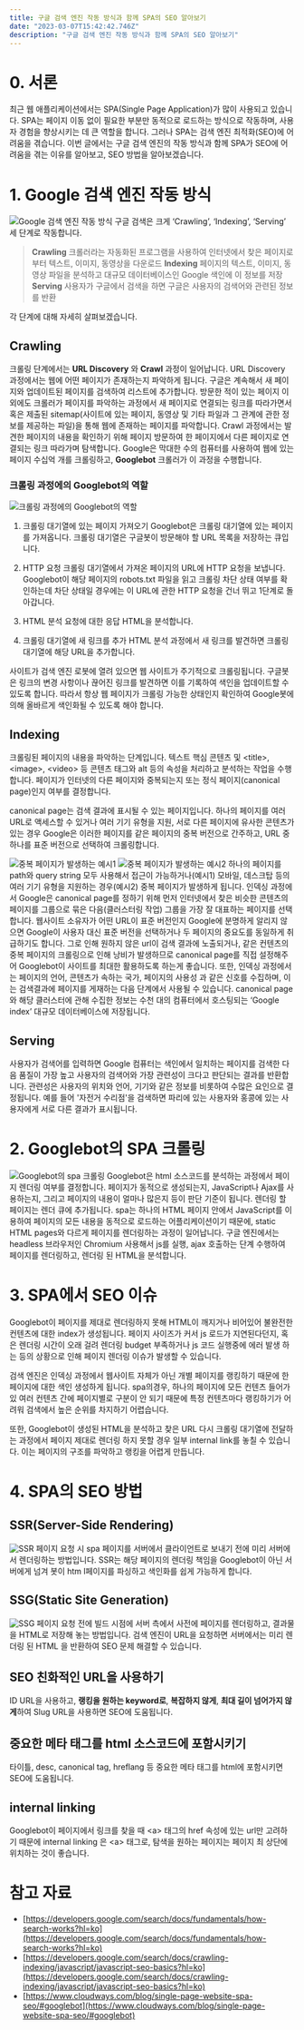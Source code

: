 ```yaml
---
title: 구글 검색 엔진 작동 방식과 함께 SPA의 SEO 알아보기
date: "2023-03-07T15:42:42.746Z"
description: "구글 검색 엔진 작동 방식과 함께 SPA의 SEO 알아보기"
---
```


# 0. 서론

최근 웹 애플리케이션에서는 SPA(Single Page Application)가 많이 사용되고 있습니다. SPA는 페이지 이동 없이 필요한 부분만 동적으로 로드하는 방식으로 작동하며, 사용자 경험을 향상시키는 데 큰 역할을 합니다. 그러나 SPA는 검색 엔진 최적화(SEO)에 어려움을 겪습니다. 이번 글에서는 구글 검색 엔진의 작동 방식과 함께 SPA가 SEO에 어려움을 겪는 이유를 알아보고, SEO 방법을 알아보겠습니다.

# 1. Google 검색 엔진 작동 방식

![Google 검색 엔진 작동 방식](./google_search_engine_process.png)
구글 검색은 크게 ‘Crawling’, ‘Indexing’, ‘Serving’ 세 단계로 작동합니다.

> **Crawling**
> 크롤러라는 자동화된 프로그램을 사용하여 인터넷에서 찾은 페이지로부터 텍스트, 이미지, 동영상을 다운로드
> **Indexing**
> 페이지의 텍스트, 이미지, 동영상 파일을 분석하고 대규모 데이터베이스인 Google 색인에 이 정보를 저장
> **Serving**
> 사용자가 구글에서 검색을 하면 구글은 사용자의 검색어와 관련된 정보를 반환

각 단계에 대해 자세히 살펴보겠습니다.

## Crawling

크롤링 단계에서는 **URL Discovery** 와 **Crawl** 과정이 일어납니다. URL Discovery 과정에서는 웹에 어떤 페이지가 존재하는지 파악하게 됩니다. 구글은 계속해서 새 페이지와 업데이트된 페이지를 검색하여 리스트에 추가합니다. 방문한 적이 있는 페이지 이외에도 크롤러가 페이지를 파악하는 과정에서 새 페이지로 연결되는 링크를 따라가면서 혹은 제출된 sitemap(사이트에 있는 페이지, 동영상 및 기타 파일과 그 관계에 관한 정보를 제공하는 파일)을 통해 웹에 존재하는 페이지를 파악합니다. Crawl 과정에서는 발견한 페이지의 내용을 확인하기 위해 페이지 방문하여 한 페이지에서 다른 페이지로 연결되는 링크 따라가며 탐색합니다. Google은 막대한 수의 컴퓨터를 사용하여 웹에 있는 페이지 수십억 개를 크롤링하고, **Googlebot** 크롤러가 이 과정을 수행합니다.

### 크롤링 과정에의 Googlebot의 역할

![크롤링 과정에의 Googlebot의 역할](./crawling_goolebot.png)

1. 크롤링 대기열에 있는 페이지 가져오기
   Googlebot은 크롤링 대기열에 있는 페이지를 가져옵니다. 크롤링 대기열은 구글봇이 방문해야 할 URL 목록을 저장하는 큐입니다.

2. HTTP 요청
   크롤링 대기열에서 가져온 페이지의 URL에 HTTP 요청을 보냅니다. Googlebot이 해당 페이지의 robots.txt 파일을 읽고 크롤링 차단 상태 여부를 확인하는데 차단 상태일 경우에는 이 URL에 관한 HTTP 요청을 건너 뛰고 1단계로 돌아갑니다.

3. HTML 분석
   요청에 대한 응답 HTML을 분석합니다.

4. 크롤링 대기열에 새 링크를 추가
   HTML 분석 과정에서 새 링크를 발견하면 크롤링 대기열에 해당 URL을 추가합니다.

사이트가 검색 엔진 로봇에 열려 있으면 웹 사이트가 주기적으로 크롤링됩니다. 구글봇은 링크의 변경 사항이나 끊어진 링크를 발견하면 이를 기록하여 색인을 업데이트할 수 있도록 합니다. 따라서 항상 웹 페이지가 크롤링 가능한 상태인지 확인하여 Google봇에 의해 올바르게 색인화될 수 있도록 해야 합니다.

## Indexing

크롤링된 페이지의 내용을 파악하는 단계입니다. 텍스트 핵심 콘텐츠 및 &lt;title>, &lt;image>, &lt;video> 등 콘텐츠 태그와 alt 등의 속성을 처리하고 분석하는 작업을 수행합니다. 페이지가 인터넷의 다른 페이지와 중복되는지 또는 정식 페이지(canonical page)인지 여부를 결정합니다.

canonical page는 검색 결과에 표시될 수 있는 페이지입니다. 하나의 페이지를 여러 URL로 액세스할 수 있거나 여러 기기 유형을 지원, 서로 다른 페이지에 유사한 콘텐츠가 있는 경우 Google은 이러한 페이지를 같은 페이지의 중복 버전으로 간주하고, URL 중 하나를 표준 버전으로 선택하여 크롤링합니다.

![중복 페이지가 발생하는 예시1](./duplicated_page_example_1.jpg)
![중복 페이지가 발생하는 예시2](./duplicated_page_example_2.jpg)
하나의 페이지를 path와 query string 모두 사용해서 접근이 가능하거나(예시1) 모바일, 데스크탑 등의 여러 기기 유형을 지원하는 경우(예시2) 중복 페이지가 발생하게 됩니다.
인덱싱 과정에서 Google은 canonical page를 정하기 위해 먼저 인터넷에서 찾은 비슷한 콘텐츠의 페이지를 그룹으로 묶은 다음(클러스터링 작업) 그룹을 가장 잘 대표하는 페이지를 선택합니다. 웹사이트 소유자가 어떤 URL이 표준 버전인지 Google에 분명하게 알리지 않으면 Google이 사용자 대신 표준 버전을 선택하거나 두 페이지의 중요도를 동일하게 취급하기도 합니다. 그로 인해 원하지 않은 url이 검색 결과에 노출되거나, 같은 컨텐츠의 중복 페이지의 크롤링으로 인해 낭비가 발생하므로 canonical page를 직접 설정해주어 Googlebot이 사이트를 최대한 활용하도록 하는게 좋습니다.
또한, 인덱싱 과정에서는 페이지의 언어, 콘텐츠가 속하는 국가, 페이지의 사용성 과 같은 신호를 수집하며, 이는 검색결과에 페이지를 게재하는 다음 단계에서 사용될 수 있습니다.
canonical page와 해당 클러스터에 관해 수집한 정보는 수천 대의 컴퓨터에서 호스팅되는 ‘Google index’ 대규모 데이터베이스에 저장됩니다.

## Serving

사용자가 검색어를 입력하면 Google 컴퓨터는 색인에서 일치하는 페이지를 검색한 다음 품질이 가장 높고 사용자의 검색어와 가장 관련성이 크다고 판단되는 결과를 반환합니다. 관련성은 사용자의 위치와 언어, 기기와 같은 정보를 비롯하여 수많은 요인으로 결정됩니다. 예를 들어 '자전거 수리점'을 검색하면 파리에 있는 사용자와 홍콩에 있는 사용자에게 서로 다른 결과가 표시됩니다.

# 2. Googlebot의 SPA 크롤링

![Googlebot의 spa 크롤링](./spa_crawling_goolebot.jpg)
Googlebot은 html 소스코드를 분석하는 과정에서 페이지 렌더링 여부를 결정합니다. 페이지가 동적으로 생성되는지, JavaScript나 Ajax를 사용하는지, 그리고 페이지의 내용이 얼마나 많은지 등이 판단 기준이 됩니다. 렌더링 할 페이지는 렌더 큐에 추가됩니다. spa는 하나의 HTML 페이지 안에서 JavaScript를 이용하여 페이지의 모든 내용을 동적으로 로드하는 어플리케이션이기 때문에, static HTML pages와 다르게 페이지를 렌더링하는 과정이 일어납니다. 구글 엔진에서는 headless 브라우저인 Chromium 사용해서 js를 실행, ajax 호출하는 단계 수행하여 페이지를 렌더링하고, 렌더링 된 HTML을 분석합니다.

# 3. SPA에서 SEO 이슈

Googlebot이 페이지를 제대로 렌더링하지 못해 HTML이 깨지거나 비어있어 불완전한 컨텐츠에 대한 index가 생성됩니다. 페이지 사이즈가 커서 js 로드가 지연된다던지, 혹은 렌더링 시간이 오래 걸려 렌더링 budget 부족하거나 js 코드 실행중에 에러 발생 하는 등의 상황으로 인해 페이지 렌더링 이슈가 발생할 수 있습니다.

검색 엔진은 인덱싱 과정에서 웹사이트 자체가 아닌 개별 페이지를 랭킹하기 때문에 한 페이지에 대한 색인 생성하게 됩니다. spa의경우, 하나의 페이지에 모든 컨텐츠 들어가 있 여러 컨텐츠 간에 페이지별로 구분이 안 되기 때문에 특정 컨텐츠마다 랭킹하기가 어려워 검색에서 높은 순위를 차지하기 어렵습니다.

또한, Googlebot이 생성된 HTML을 분석하고 찾은 URL 다시 크롤링 대기열에 전달하는 과정에서 페이지 제대로 렌더링 하지 못할 경우 일부 internal link를 놓칠 수 있습니다. 이는 페이지의 구조를 파악하고 랭킹을 어렵게 만듭니다.

# 4. SPA의 SEO 방법

## SSR(Server-Side Rendering)

![SSR](./ssr.jpg)
페이지 요청 시 spa 페이지를 서버에서 클라이언트로 보내기 전에 미리 서버에서 렌더링하는 방법입니다. SSR는 해당 페이지의 렌더링 책임을 Googlebot이 아닌 서버에게 넘겨 봇이 htm l페이지를 파싱하고 색인화를 쉽게 가능하게 합니다.

## SSG(Static Site Generation)

![SSG](./ssg.jpg)
페이지 요청 전에 빌드 시점에 서버 측에서 사전에 페이지를 렌더링하고, 결과물을 HTML로 저장해 놓는 방법입니다. 검색 엔진이 URL을 요청하면 서버에서는 미리 렌더링 된 HTML 을 반환하여 SEO 문제 해결할 수 있습니다.

## SEO 친화적인 URL을 사용하기

ID URL을 사용하고, **랭킹을 원하는 keyword로**, **복잡하지 않게**, **최대 길이 넘어가지 않게**하여 Slug URL을 사용하면 SEO에 도움됩니다.

## 중요한 메타 태그를 html 소스코드에 포함시키기

타이틀, desc, canonical tag, hreflang 등 중요한 메타 태그를 html에 포함시키면 SEO에 도움됩니다.

## internal linking

Googlebot이 페이지에서 링크를 찾을 때 &lt;a> 태그의 href 속성에 있는 url만 고려하기 때문에 internal linking 은 &lt;a> 태그로, 탐색을 원하는 페이지는 페이지 최 상단에 위치하는 것이 좋습니다.

# 참고 자료

- [https://developers.google.com/search/docs/fundamentals/how-search-works?hl=ko](https://developers.google.com/search/docs/fundamentals/how-search-works?hl=ko)
- [https://developers.google.com/search/docs/crawling-indexing/javascript/javascript-seo-basics?hl=ko](https://developers.google.com/search/docs/crawling-indexing/javascript/javascript-seo-basics?hl=ko)
- [https://www.cloudways.com/blog/single-page-website-spa-seo/#googlebot](https://www.cloudways.com/blog/single-page-website-spa-seo/#googlebot)
